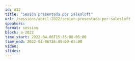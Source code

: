 ```yaml
---
id: A12
title: "Sesión presentada por Salesloft"
url: /sessions/abril-2022/sesion-presentada-por-salesloft
speakers:
format: session
block: a-2022
time_start: 2022-04-06T15:35:00-05:00
time_end: 2022-04-06T16:05:00-05:00
video:
slides:
---
```

